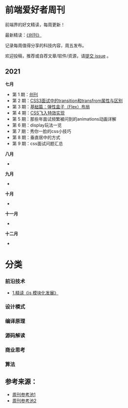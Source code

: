 # 前端爱好者周刊


前端界的好文精读，每周更新！

最新精读：<a href="./weekly-1.md">《创刊》</a>

记录每周值得分享的科技内容，周五发布。

欢迎投稿，推荐或自荐文章/软件/资源，请[提交 issue](https://github.com/yinliwork/weekly/issues) 。

## 2021

**七月**

- 第 1 期：[创刊](./weekly-1.md)
- 第 2 期：[CSS3面试中的transition和transfrom属性与区别](./css3/weekly-2.md)
- 第 3 期：[基础篇：弹性盒子（Flex）布局](./css3/weekly-3.md)
- 第 4 期：[CSS飞入特效实现](./css3/weekly-4.md)
- 第 5 期：那些年面试频繁被问到的animations动画详解
- 第 6 期：display玩法一览
- 第 7 期：秀你一脸的css小技巧
- 第 8 期：垂直居中的方式
- 第 9 期：css面试问题汇总

**八月**

- 

**九月**

- 

**十月**

- 

  

**十一月**

- 

**十二月**

- 

# 分类
### 前沿技术

- <a href="./前沿技术/1.精读《js 模块化发展》.md">1.精读《js 模块化发展》</a>


### 设计模式



### 编译原理


### 源码解读



### 商业思考



### 算法



## 参考来源：
- [周刊参考池1](https://github.com/ascoders/weekly/)
- [周刊参考池2](https://github.com/ascoders/weekly/issues/2)
